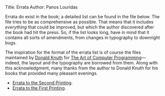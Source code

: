 Title: Errata
Author: Panos Louridas

Errata do exist in the book; a detailed list can be found in the file
below. The file tries to be as comprehensive as possible. That means
that it includes *everything* that could be improved, but which the
author discovered after the book had hit the press. So, if the list
looks long, have in mind that it contains all sorts of amendments,
from changes in typography to downright bugs.

The inspiration for the format of the errata list is of course the
files maintained by
[Donald Knuth](http://www-cs-faculty.stanford.edu/~uno/) for
[The Art of Computer Programming](http://www-cs-faculty.stanford.edu/~uno/taocp.html)&mdash;indeed,
the layout and the typography are borrowed from them. Along with this
acknowledgment, many thanks from the author to Donald Knuth for his
books that provided many pleasant evenings.

* [Errata to the Second Printing]({static}/pdfs/errata_2p.pdf).
* [Errata to the First Printing]({static}/pdfs/errata.pdf).
